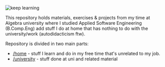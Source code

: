 ![keep learning](https://i.imgur.com/kQPd0a9.jpg)

This repository holds materials, exercises & projects from my time at Algebra university where I studied Applied Software Engineering (B.Comp.Eng) add stuff I do at home that has nothing to do with the university/work (autodidacticism ftw).

Repository is divided in two main parts:  
- [/home](home) - stuff I learn and do in my free time that's unrelated to my job.
- [/university](university) - stuff done at uni and related material